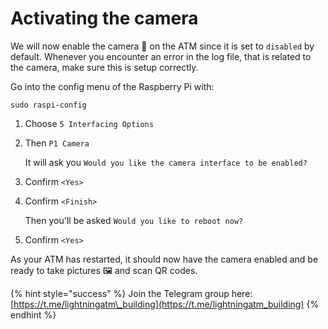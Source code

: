# Activating the camera

We will now enable the camera 📸 on the ATM since it is set to `disabled` by default. Whenever you encounter an error in the log file, that is related to the camera, make sure this is setup correctly.

Go into the config menu of the Raspberry Pi with:

```text
sudo raspi-config
```

1. Choose `5 Interfacing Options`
2. Then `P1 Camera`

   It will ask you `Would you like the camera interface to be enabled?`

3. Confirm `<Yes>`
4. Confirm `<Finish>`

   Then you'll be asked `Would you like to reboot now?`

5. Confirm `<Yes>`

As your ATM has restarted, it should now have the camera enabled and be ready to take pictures 🖼 and scan QR codes.

{% hint style="success" %}
Join the Telegram group here: [https://t.me/lightningatm\_building](https://t.me/lightningatm_building)
{% endhint %}
